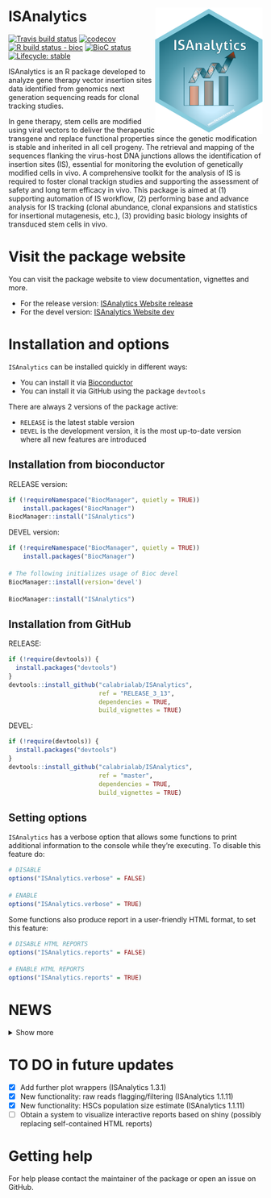 
<!-- README.md is generated from README.Rmd. Please edit that file -->

# ISAnalytics <a href='https://bioconductor.org/packages/3.12/bioc/html/ISAnalytics.html'><img src='man/figures/logo.png' align="right" height="250" /></a>

<!-- badges: start -->

[![Travis build
status](https://travis-ci.com/calabrialab/isanalytics.svg?branch=master)](https://travis-ci.com/calabrialab/isanalytics)
[![codecov](https://codecov.io/gh/calabrialab/ISAnalytics/branch/master/graph/badge.svg)](https://codecov.io/gh/calabrialab/ISAnalytics)
[![R build status -
bioc](https://github.com/calabrialab/isanalytics/workflows/R-CMD-check-bioc/badge.svg)](https://github.com/calabrialab/isanalytics/actions)
[![BioC
status](http://www.bioconductor.org/shields/build/release/bioc/ISAnalytics.svg)](https://bioconductor.org/checkResults/release/bioc-LATEST/ISAnalytics)
[![Lifecycle:
stable](https://img.shields.io/badge/lifecycle-stable-brightgreen.svg)](https://lifecycle.r-lib.org/articles/stages.html#stable)
<!-- badges: end -->

ISAnalytics is an R package developed to analyze gene therapy vector
insertion sites data identified from genomics next generation sequencing
reads for clonal tracking studies.

In gene therapy, stem cells are modified using viral vectors to deliver
the therapeutic transgene and replace functional properties since the
genetic modification is stable and inherited in all cell progeny. The
retrieval and mapping of the sequences flanking the virus-host DNA
junctions allows the identification of insertion sites (IS), essential
for monitoring the evolution of genetically modified cells in vivo. A
comprehensive toolkit for the analysis of IS is required to foster
clonal trackign studies and supporting the assessment of safety and long
term efficacy in vivo. This package is aimed at (1) supporting
automation of IS workflow, (2) performing base and advance analysis for
IS tracking (clonal abundance, clonal expansions and statistics for
insertional mutagenesis, etc.), (3) providing basic biology insights of
transduced stem cells in vivo.

# Visit the package website

You can visit the package website to view documentation, vignettes and
more.

-   For the release version: [ISAnalytics Website
    release](https://calabrialab.github.io/ISAnalytics/)
-   For the devel version: [ISAnalytics Website
    dev](https://calabrialab.github.io/ISAnalytics/dev)

# Installation and options

`ISAnalytics` can be installed quickly in different ways:

-   You can install it via [Bioconductor](http://bioconductor.org)
-   You can install it via GitHub using the package `devtools`

There are always 2 versions of the package active:

-   `RELEASE` is the latest stable version
-   `DEVEL` is the development version, it is the most up-to-date
    version where all new features are introduced

## Installation from bioconductor

RELEASE version:

``` r
if (!requireNamespace("BiocManager", quietly = TRUE))
    install.packages("BiocManager")
BiocManager::install("ISAnalytics")
```

DEVEL version:

``` r
if (!requireNamespace("BiocManager", quietly = TRUE))
    install.packages("BiocManager")

# The following initializes usage of Bioc devel
BiocManager::install(version='devel')

BiocManager::install("ISAnalytics")
```

## Installation from GitHub

RELEASE:

``` r
if (!require(devtools)) {
  install.packages("devtools")
}
devtools::install_github("calabrialab/ISAnalytics",
                         ref = "RELEASE_3_13",
                         dependencies = TRUE,
                         build_vignettes = TRUE)
```

DEVEL:

``` r
if (!require(devtools)) {
  install.packages("devtools")
}
devtools::install_github("calabrialab/ISAnalytics",
                         ref = "master",
                         dependencies = TRUE,
                         build_vignettes = TRUE)
```

## Setting options

`ISAnalytics` has a verbose option that allows some functions to print
additional information to the console while they’re executing. To
disable this feature do:

``` r
# DISABLE
options("ISAnalytics.verbose" = FALSE)

# ENABLE
options("ISAnalytics.verbose" = TRUE)
```

Some functions also produce report in a user-friendly HTML format, to
set this feature:

``` r
# DISABLE HTML REPORTS
options("ISAnalytics.reports" = FALSE)

# ENABLE HTML REPORTS
options("ISAnalytics.reports" = TRUE)
```

# NEWS

<details>
<summary>
Show more
</summary>

# ISAnalytics 1.3.6 (2021-10-05)

## NEW

-   Added new feature `purity_filter()`

## FIXES

-   Fixed small issue in printing information in reports

# ISAnalytics 1.3.5 (2021-09-21)

## MAJOR CHANGES

-   Reworked `is_sharing()` function, detailed usage in vignette
    `vignette("sharing_analyses", package = "ISAnalytics")`

## NEW

-   New function `cumulative_is()`
-   New function for plotting sharing as venn/euler diagrams
    `sharing_venn()`

# ISAnalytics 1.3.4 (2021-08 -03)

## FIXES/MINOR UPDATES

-   Fixed issue in tests that lead to broken build
-   Slightly modified included data set for better examples

# ISAnalytics 1.3.3 (2021-07-30)

## MAJOR CHANGES

-   Completely reworked interactive HTML report system, for details take
    a look at the new vignette
    `vignette("report_system", package = "ISAnalytics")`
-   Old `ISAnalytics.widgets` option has been replaced by
    `ISAnalytics.reports`
-   In `remove_collisions()`, removed arguments `seq_count_col`,
    `max_rows_reports` and `save_widget_path`, added arguments
    `quant_cols` and `report_path` (see documentation for details)

## MINOR CHANGES

-   `import_single_Vispa2Matrix()` now allows keeping additional
    non-standard columns
-   `compute_near_integrations()` is now faster on bigger data sets
-   Changed default values for arguments `columns` and `key` in
    `compute_abundance()`
-   `compute_near_integrations()` now produces only re-calibration map
    in \*.tsv format
-   `CIS_grubbs()` now supports calculations for each group specified in
    argument `by`
-   In `sample_statistics()` now there is the option to include the
    calculation of distinct integration sites for each group (if
    mandatory vars are present)

## NEW FUNCTIONALITY

-   Added new plotting function `circos_genomic_density()`

## FIXES

-   Fixed minor issue with NA values in alluvial plots

## DEPRECATIONS

-   `import_parallel_Vispa2Matrices_interactive()` and
    `import_parallel_Vispa2Matrices_auto()` are officially deprecated in
    favor of `import_parallel_Vispa2Matrices()`

## OTHER

-   The package has now a more complete and functional example data set
    for executable examples
-   Reworked documentation

# ISAnalytics 1.3.2 (2021-06-28)

## FIXES

-   Corrected issues in man pages

# ISAnalytics 1.3.1 (2021-06-24)

## NEW FUNCTIONALITY

-   `is_sharing` computes the sharing of IS between groups
-   `sharing_heatmap` allows visualization of sharing data through
    heatmaps
-   `integration_alluvial_plot` allows visualization of integration
    sites distribution in groups over time.
-   `top_abund_tableGrob` can be used in combination with the previous
    function or by itself to obtain a summary of top abundant
    integrations as an R graphic (tableGrob) object that can be combined
    with plots.

## MINOR UPDATES

-   Added more default stats functions to `default_stats`
-   Added optional automatic conversion of time points in months and
    years when importing association file
-   Minor fixes in `generate_Vispa2_launch_AF`

# ISAnalytics 1.1.11 (2021-05-11)

## NEW FUNCTIONALITY

-   `HSC_population_size_estimate` and `HSC_population_plot` allow
    estimates on hematopoietic stem cell population size
-   Importing of Vispa2 stats per pool now has a dedicated function,
    `import_Vispa2_stats`
-   `outlier_filter` and `outliers_by_pool_fragments` offer a mean to
    filter poorly represented samples based on custom outliers tests

## VISIBLE USER CHANGES

-   The argument `import_stats` of `aggregate_metadata` is officially
    deprecated in favor of `import_Vispa2_stats`
-   `aggregate_metadata` is now a lot more flexible on what operations
    can be performed on columns via the new argument
    `aggregating_functions`
-   `import_association_file` allows directly for the import of Vispa2
    stats and converts time points to months and years where not already
    present
-   File system alignment of `import_association_file` now produces 3
    separate columns for paths
-   `separate_quant_matrices` and `comparison_matrix` now do not require
    mandatory columns other than the quantifications - this allows for
    separation or joining also for aggregated matrices

## FIXES

-   Fixed a minor issue in `CIS_volcano_plot` that caused duplication of
    some labels if highlighted genes were provided in input

# ISAnalytics 1.1.10 (2021-04-08)

## FIXES

-   Fixed issue in `compute_near_integrations`: when provided
    recalibration map export path as a folder now the function works
    correctly and produces an automatically generated file name
-   Fixed issue in `aggregate_metadata`: now paths to folder that
    contains Vispa2 stats is looked up correctly. Also, VISPA2 stats
    columns are aggregated if found in the input data frame
    independently from the parameter `import_stats`.

## IMPROVEMENTS

-   `compute_abundance` can now take as input aggregated matrices and
    has additional parameters to offer more flexibility to the user.
    Major updates and improvements also on documentation and
    reproducible examples.
-   Major improvements in function `import_single_Vispa2Matrix`: import
    is now preferentially carried out using `data.table::fread` greatly
    speeding up the process - where not possible `readr::read_delim` is
    used instead
-   Major improvements in function `import_association_file`: greatly
    improved parsing precision (each column has a dedicated type),
    import report now signals parsing problems and their location and
    signals also problems in parsing dates. Report also includes
    potential problems in column names and signals missing data in
    important columns. Added also the possibility to give various file
    formats in input including `*.xls(x)` formats.
-   Function `top_integrations` can now take additional parameters to
    compute top n genes for each specified group
-   Removed faceting parameters in `CIS_volcano_plot` due to poor
    precision (easier to add faceting manually) and added parameters to
    return the data frame that generated the plot as an additional
    result. Also, it is now possible to specify a vector of gene names
    to highlight even if they’re not above the annotation threshold.

## MINOR

-   ISAnalytics website has improved graphic theme and has an additional
    button on the right that leads to the devel (or release) version of
    the website
-   Updated vignettes

## FOR DEVS ONLY

-   Complete rework of test suite to be compliant to testthat v.3

# ISAnalytics 1.1.9 (2021-02-17)

## FIXES

-   Fixed minor issues in internal functions with absolute file paths &
    corrected typos

# ISAnalytics 1.1.8 (2020-02-15)

## FIXES

-   Fixed minor issues in internal functions to optimize file system
    alignment

# ISAnalytics 1.1.7 (2020-02-10)

## FIXES

-   Fixed minor issues in import\_association\_file when checking
    parameters

# ISAnalytics 1.1.6 (2020-02-06)

## UPGRADES

-   It is now possible to save html reports to file from
    import\_parallel\_Vispa2Matrices\_auto and
    import\_parallel\_Vispa2Matrices\_interactive, remove\_collisions
    and compute\_near\_integrations

## FIXES

-   Fixed sample\_statistics: now functions that have data frame output
    do not produce nested tables. Flat tables are ready to be saved to
    file or can be nested.
-   Simplified association file check logic in remove\_collisions: now
    function blocks only if the af doesn’t contain the needed columns

# ISAnalytics 1.1.5 (2020-02-03)

## UPGRADES

-   Upgraded import\_association\_file function: now file alignment is
    not mandatory anymore and it is possible to save the html report to
    file
-   Updated vignettes and documentation

# ISAnalytics 1.1.4 (2020-11-16)

## UPGRADES

-   Greatly improved reports for collision removal function
-   General improvements for all widget reports

# ISAnalytics 1.1.3 (2020-11-10)

## FIXES

-   Further fixes for printing reports when widgets not available
-   Added progress bar to collision processing in `remove_collisions`
-   Updated vignettes

## NEW

-   Added vignette “Using ISAnalytics without RStudio support”

# ISAnalytics 1.1.2 (2020-11-05)

## FIXES

-   Fixed missing restarts for non-blocking widgets

# ISAnalytics 1.1.1 (2020-11-04)

## FIXES

-   Functions that make use of widgets do not interrupt execution
    anymore if errors are thrown while producing or printing the widgets
-   Optimized widget printing for importing functions
-   If widgets can’t be printed and verbose option is active, reports
    are now displayed on console instead (needed for usage in
    environments that do not have access to a browser)
-   Other minor fixes (typos)
-   Bug fixes: fixed a few bugs in importing and recalibration functions
-   Minor fix in import\_association\_file file function: added multiple
    strings to be translated as NA

## IMPORTANT NOTES

-   Vignette building might fail due to the fact that package
    “knitcitations” is temporarily unavailable through CRAN
-   ISAnalytics is finally in release on bioconductor!

# ISAnalytics 0.99.14 (2020-10-21)

-   Minor fixes in tests

# ISAnalytics 0.99.13 (2020-10-19)

## NEW FEATURES

-   Added analysis functions `CIS_grubbs` and `cumulative_count_union`
-   Added plotting functions `CIS_volcano_plot`

# ISAnalytics 0.99.12 (2020-10-04)

## NEW FEATURES

-   Added analysis function `sample_statistics`

## SIGNIFICANT USER-VISIBLE CHANGES

-   `aggregate_values_by_key` has a simplified interface and supports
    multi-quantification matrices

## MINOR CHANGES

-   Updated vignettes
-   `import_parallel_Vispa2Matrices_interactive` and
    `import_parallel_Vispa2Matrices_auto` now have an option to return a
    multi-quantification matrix directly after import instead of a list

# ISAnalytics 0.99.11 (2020-09-21)

## NEW FEATURES

-   Added analysis functions `threshold_filter`, `top_integrations`
-   Added support for multi-quantification matrices in
    `compute_abundance`

## MINOR FIXES

-   Fixed bug in `comparison_matrix` that ignored custom column names
-   Fixed issues in some documentation pages

# ISAnalytics 0.99.10 (2020-09-14)

ISanalytics is officially on bioconductor!

## NEW FEATURES

-   Added analysis functions `comparison_matrix` and
    `separate_quant_matrices`
-   Added utility function `as_sparse_matrix`
-   Added package logo

## SIGNIFICANT USER-VISIBLE CHANGES

-   Changed algorithm for `compute_near_integrations`
-   Added support for multi-quantification matrices to
    `remove_collisions`
-   Added usage of lifecycle badges in documentation: users can now see
    if a feature is experimental/maturing/stable etc

## MINOR FIXES

-   Added fix for `import_single_Vispa2Matrix` to remove non significant
    0 values

# ISAnalytics 0.99.9 (2020-09-01)

## NEW FEATURES

-   Added functionality: aggregate functions
-   Added vignette on aggregate functions
-   Added recalibration functions
-   Added first analysis function (compute\_abundance)

## SIGNIFICANT USER-VISIBLE CHANGES

-   Dropped structure `ISADataFrame`: now the package only uses standard
    tibbles
-   Modified package documentation

# ISAnalytics 0.99.8 (2020-08-12)

-   Submitted to Bioconductor

</details>

# TO DO in future updates

-   [x] Add further plot wrappers (ISAnalytics 1.3.1)
-   [x] New functionality: raw reads flagging/filtering (ISAnalytics
    1.1.11)
-   [x] New functionality: HSCs population size estimate (ISAnalytics
    1.1.11)
-   [ ] Obtain a system to visualize interactive reports based on shiny
    (possibly replacing self-contained HTML reports)

# Getting help

For help please contact the maintainer of the package or open an issue
on GitHub.
